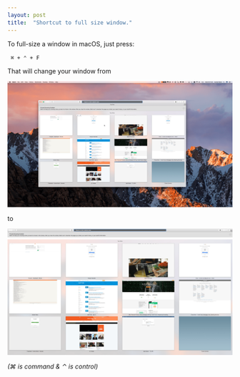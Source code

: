 ```yaml
---
layout: post
title:  "Shortcut to full size window."
---
```


To full-size a window in macOS, just press:

```
 ⌘ + ⌃ + F
```

That will change your window from

![Remote culture](/img/full-size/small.png)

to

![Remote culture](/img/full-size/full.png)

_(⌘ is command & ⌃ is control)_
